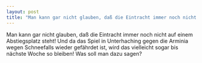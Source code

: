 ```yaml
---
layout: post
title: "Man kann gar nicht glauben, daß die Eintracht immer noch nicht auf einem Abstiegsplatz steht!"
---
```


Man kann gar nicht glauben, daß die Eintracht immer noch nicht auf einem Abstiegsplatz steht! Und da das Spiel in Unterhaching gegen die Arminia wegen Schneefalls wieder gefährdet ist, wird das vielleicht sogar bis nächste Woche so bleiben! Was soll man dazu sagen?
